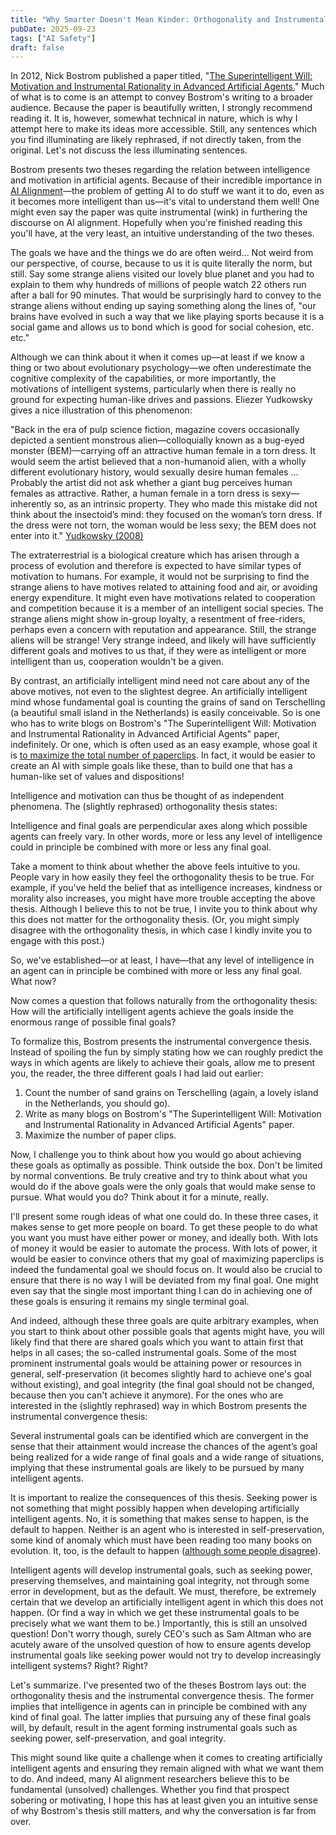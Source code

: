 ```yaml
---
title: "Why Smarter Doesn't Mean Kinder: Orthogonality and Instrumental Convergence"
pubDate: 2025-09-23
tags: ["AI Safety"]
draft: false
---
```


In 2012, Nick Bostrom published a paper titled, "[The Superintelligent Will: Motivation and Instrumental Rationality in Advanced Artificial Agents.](https://nickbostrom.com/superintelligentwill.pdf)" Much of what is to come is an attempt to convey Bostrom's writing to a broader audience. Because the paper is beautifully written, I strongly recommend reading it. It is, however, somewhat technical in nature, which is why I attempt here to make its ideas more accessible. Still, any sentences which you find illuminating are likely rephrased, if not directly taken, from the original. Let's not discuss the less illuminating sentences.

Bostrom presents two theses regarding the relation between intelligence and motivation in artificial agents. Because of their incredible importance in [AI Alignment](https://www.lesswrong.com/w/ai)—the problem of getting AI to do stuff we want it to do, even as it becomes more intelligent than us—it's vital to understand them well! One might even say the paper was quite instrumental (wink) in furthering the discourse on AI alignment. Hopefully when you're finished reading this you'll have, at the very least, an intuitive understanding of the two theses.

The goals we have and the things we do are often weird... Not weird from our perspective, of course, because to us it is quite literally the norm, but still. Say some strange aliens visited our lovely blue planet and you had to explain to them why hundreds of millions of people watch 22 others run after a ball for 90 minutes. That would be surprisingly hard to convey to the strange aliens without ending up saying something along the lines of, "our brains have evolved in such a way that we like playing sports because it is a social game and allows us to bond which is good for social cohesion, etc. etc."

Although we can think about it when it comes up—at least if we know a thing or two about evolutionary psychology—we often underestimate the cognitive complexity of the capabilities, or more importantly, the motivations of intelligent systems, particularly when there is really no ground for expecting human-like drives and passions. Eliezer Yudkowsky gives a nice illustration of this phenomenon:

"Back in the era of pulp science fiction, magazine covers occasionally depicted a sentient monstrous alien—colloquially known as a bug-eyed monster (BEM)—carrying off an attractive human female in a torn dress. It would seem the artist believed that a non-humanoid alien, with a wholly different evolutionary history, would sexually desire human females … Probably the artist did not ask whether a giant bug perceives human females as attractive. Rather, a human female in a torn dress is sexy—inherently so, as an intrinsic property. They who made this mistake did not think about the insectoid’s mind: they focused on the woman’s torn dress. If the dress were not torn, the woman would be less sexy; the BEM does not enter into it." [Yudkowsky (2008)](https://doi.org/10.1093/oso/9780198570509.003.0021)

The extraterrestrial is a biological creature which has arisen through a process of evolution and therefore is expected to have similar types of motivation to humans. For example, it would not be surprising to find the strange aliens to have motives related to attaining food and air, or avoiding energy expenditure. It might even have motivations related to cooperation and competition because it is a member of an intelligent social species. The strange aliens might show in-group loyalty, a resentment of free-riders, perhaps even a concern with reputation and appearance. Still, the strange aliens will be strange! Very strange indeed, and likely will have sufficiently different goals and motives to us that, if they were as intelligent or more intelligent than us, cooperation wouldn't be a given.

By contrast, an artificially intelligent mind need not care about any of the above motives, not even to the slightest degree. An artificially intelligent mind whose fundamental goal is counting the grains of sand on Terschelling (a beautiful small island in the Netherlands) is easily conceivable. So is one who has to write blogs on Bostrom's "The Superintelligent Will: Motivation and Instrumental Rationality in Advanced Artificial Agents" paper, indefinitely. Or one, which is often used as an easy example, whose goal it is [to maximize the total number of paperclips](https://en.wikipedia.org/wiki/Instrumental_convergence#Paperclip_maximizer). In fact, it would be easier to create an AI with simple goals like these, than to build one that has a human-like set of values and dispositions!

Intelligence and motivation can thus be thought of as independent phenomena. The (slightly rephrased) orthogonality thesis states:

Intelligence and final goals are perpendicular axes along which possible agents can freely vary. In other words, more or less any level of intelligence could in principle be combined with more or less any final goal.

Take a moment to think about whether the above feels intuitive to you. People vary in how easily they feel the orthogonality thesis to be true. For example, if you've held the belief that as intelligence increases, kindness or morality also increases, you might have more trouble accepting the above thesis. Although I believe this to not be true, I invite you to think about why this does not matter for the orthogonality thesis. (Or, you might simply disagree with the orthogonality thesis, in which case I kindly invite you to engage with this post.)

So, we've established—or at least, I have—that any level of intelligence in an agent can in principle be combined with more or less any final goal. What now?

Now comes a question that follows naturally from the orthogonality thesis: How will the artificially intelligent agents achieve the goals inside the enormous range of possible final goals?

To formalize this, Bostrom presents the instrumental convergence thesis. Instead of spoiling the fun by simply stating how we can roughly predict the ways in which agents are likely to achieve their goals, allow me to present you, the reader, the three different goals I had laid out earlier:

1. Count the number of sand grains on Terschelling (again, a lovely island in the Netherlands, you should go).
2. Write as many blogs on Bostrom's "The Superintelligent Will: Motivation and Instrumental Rationality in Advanced Artificial Agents" paper.
3. Maximize the number of paper clips.

Now, I challenge you to think about how you would go about achieving these goals as optimally as possible. Think outside the box. Don't be limited by normal conventions. Be truly creative and try to think about what you would do if the above goals were the only goals that would make sense to pursue. What would you do? Think about it for a minute, really.

I'll present some rough ideas of what one could do. In these three cases, it makes sense to get more people on board. To get these people to do what you want you must have either power or money, and ideally both. With lots of money it would be easier to automate the process. With lots of power, it would be easier to convince others that my goal of maximizing paperclips is indeed the fundamental goal we should focus on. It would also be crucial to ensure that there is no way I will be deviated from my final goal. One might even say that the single most important thing I can do in achieving one of these goals is ensuring it remains my single terminal goal.

And indeed, although these three goals are quite arbitrary examples, when you start to think about other possible goals that agents might have, you will likely find that there are shared goals which you want to attain first that helps in all cases; the so-called instrumental goals. Some of the most prominent instrumental goals would be attaining power or resources in general, self-preservation (it becomes slightly hard to achieve one's goal without existing), and goal integrity (the final goal should not be changed, because then you can't achieve it anymore). For the ones who are interested in the (slightly rephrased) way in which Bostrom presents the instrumental convergence thesis:

Several instrumental goals can be identified which are convergent in the sense that their attainment would increase the chances of the agent’s goal being realized for a wide range of final goals and a wide range of situations, implying that these instrumental goals are likely to be pursued by many intelligent agents.

It is important to realize the consequences of this thesis. Seeking power is not something that might possibly happen when developing artificially intelligent agents. No, it is something that makes sense to happen, is the default to happen. Neither is an agent who is interested in self-preservation, some kind of anomaly which must have been reading too many books on evolution. It, too, is the default to happen ([although some people disagree](https://x.com/tsarnick/status/1873482074335871274)).

Intelligent agents will develop instrumental goals, such as seeking power, preserving themselves, and maintaining goal integrity, not through some error in development, but as the default. We must, therefore, be extremely certain that we develop an artificially intelligent agent in which this does not happen. (Or find a way in which we get these instrumental goals to be precisely what we want them to be.) Importantly, this is still an unsolved question! Don't worry though, surely CEO's such as Sam Altman who are acutely aware of the unsolved question of how to ensure agents develop instrumental goals like seeking power would not try to develop increasingly intelligent systems? Right? Right?

Let's summarize. I've presented two of the theses Bostrom lays out: the orthogonality thesis and the instrumental convergence thesis. The former implies that intelligence in agents can in principle be combined with any kind of final goal. The latter implies that pursuing any of these final goals will, by default, result in the agent forming instrumental goals such as seeking power, self-preservation, and goal integrity.

This might sound like quite a challenge when it comes to creating artificially intelligent agents and ensuring they remain aligned with what we want them to do. And indeed, many AI alignment researchers believe this to be fundamental (unsolved) challenges. Whether you find that prospect sobering or motivating, I hope this has at least given you an intuitive sense of why Bostrom's thesis still matters, and why the conversation is far from over.